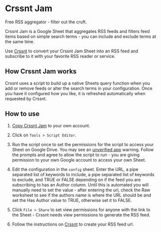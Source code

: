 # Crssnt Jam

Free RSS aggregator - filter out the cruft.

Crssnt Jam is a Google Sheet that aggregates RSS feeds and filters feed items based on simple search terms - you can include and exclude terms at the same time.

Use [Crssnt](https://crssnt.com) to convert your Crssnt Jam Sheet into an RSS feed and subscribe to it with your favorite RSS reader or service.

## How Crssnt Jam works

Crssnt uses a script to build up a native Sheets query function when you add or remove feeds or alter the search terms in your configuration. Once you have it configured how you like, it is refreshed automatically when requested by Crssnt.

## How to use

1. [Copy Crssnt Jam](https://docs.google.com/spreadsheets/d/1IHfA5q1DZfq2PZ5vz39eim3VxhiOKbBHNU_Wqz7nJfM/copy) to your own account.

2. Click on `Tools > Script Editor`.

3. Run the script once to set the permissions for the script to access your Sheet on Google Drive. You may see an [unverified app](https://support.google.com/cloud/answer/7454865) warning. Follow the prompts and agree to allow the script to run - you are giving permission to your own Google account to access your own Sheet.

4. Edit the configuration in the `config` sheet. Enter the URL, a pipe separated list of keywords to include, a pipe separated list of keywords to exclude, and TRUE or FALSE depending on if the feed you are subscribing to has an Author column. Until this is automated you will manually need to set the value - after entering the url, check the Raw worksheet to see if the authors name is where the URL should be and set the Has Author value to TRUE, otherwise set it to FALSE.

5. Click `File > Share` to set view permissions for anyone with the link to the Sheet - Crssnt needs view permissions to generate the RSS feed.

6. Follow the instructions on [Crssnt](https://crssnt.com) to create your RSS feed url.


		

